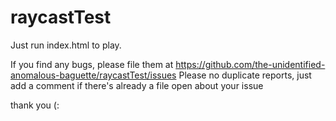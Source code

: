 # raycastTest
 Just run index.html to play.

 If you find any bugs, please file them at https://github.com/the-unidentified-anomalous-baguette/raycastTest/issues
 Please no duplicate reports, just add a comment if there's already a file open about your issue

 thank you (: